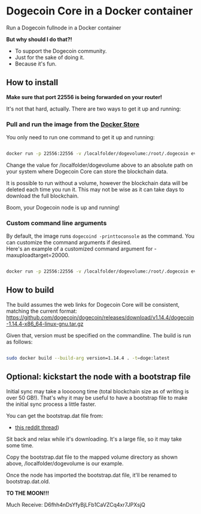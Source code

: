 # Dogecoin Core in a Docker container

Run a Dogecoin fullnode in a Docker container

**But why should I do that?!**

* To support the Dogecoin community.
* Just for the sake of doing it.
* Because it's fun.

## How to install

**Make sure that port 22556 is being forwarded on your router!**

It's not that hard, actually. There are two ways to get it up and running:

### Pull and run the image from the [Docker Store](https://hub.docker.com/r/evaluationcopy/dogecoin-node)

You only need to run one command to get it up and running:

```bash

docker run -p 22556:22556 -v /localfolder/dogevolume:/root/.dogecoin evaluationcopy/dogecoin-node:latest

```

Change the value for /localfolder/dogevolume above to an absolute path on your system where Dogecoin Core can store the blockchain data.

It is possible to run without a volume, however the blockchain data will be deleted each time you run it.  This may not be wise as 
it can take days to download the full blockchain.

Boom, your Dogecoin node is up and running!

### Custom command line arguments

By default, the image runs ```dogecoind -printtoconsole``` as the command.  You can customize the command arguments if desired.  
Here's an example of a customized command argument for -maxuploadtarget=20000.

```bash

docker run -p 22556:22556 -v /localfolder/dogevolume:/root/.dogecoin evaluationcopy/dogecoin-node:latest dogecoind -printtoconsole -maxuploadtarget=20000

```

## How to build

The build assumes the web links for Dogecoin Core will be consistent, matching the current format:  https://github.com/dogecoin/dogecoin/releases/download/v1.14.4/dogecoin-1.14.4-x86_64-linux-gnu.tar.gz

Given that, version must be specified on the commandline.  The build is run as follows:

```bash

sudo docker build --build-arg version=1.14.4 . -t=doge:latest

```

## Optional: kickstart the node with a bootstrap file

Initial sync may take a looooong time (total blockchain size as of writing is over 50 GB!). That's why it may be useful to have a bootstrap file to make the initial sync process a little faster.

You can get the bootstrap.dat file from:

* [this reddit thread](https://www.reddit.com/r/dogecoin/comments/mtzwdh/latest_dogecoin_core_bootstrap_11th_april_2021/))

Sit back and relax while it's downloading. It's a large file, so it may take some time.

Copy the bootstrap.dat file to the mapped volume directory as shown above, /localfolder/dogevolume is our example.

Once the node has imported the bootstrap.dat file, it'll be renamed to bootstrap.dat.old.

**TO THE MOON!!!**

Much Receive: D6fhh4nDsYfyBjLFb1CaVZCq4xr7JPXsjQ
